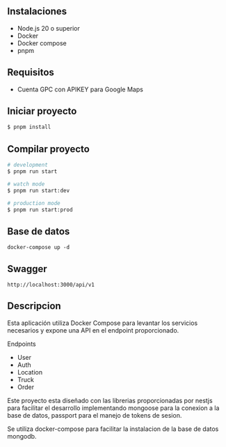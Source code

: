 ## Instalaciones

- Node.js 20 o superior
- Docker
- Docker compose
- pnpm

## Requisitos

- Cuenta GPC con APIKEY para Google Maps

## Iniciar proyecto

```bash
$ pnpm install
```

## Compilar proyecto

```bash
# development
$ pnpm run start

# watch mode
$ pnpm run start:dev

# production mode
$ pnpm run start:prod
```

## Base de datos
```
docker-compose up -d
```

## Swagger
```
http://localhost:3000/api/v1
```

## Descripcion
Esta aplicación utiliza Docker Compose para levantar los servicios necesarios y expone una API en el endpoint proporcionado.

Endpoints

- User
- Auth
- Location
- Truck
- Order

Este proyecto esta diseñado con las librerias proporcionadas por nestjs para facilitar el desarrollo implementando mongoose para la conexion a la base de datos, passport para el manejo de tokens de sesion.

Se utiliza docker-compose para facilitar la instalacion de la base de datos mongodb.

